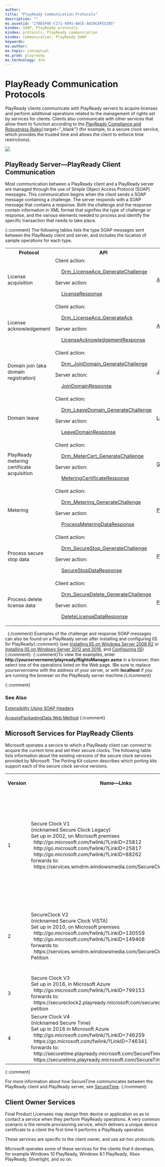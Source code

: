 ```yaml
---
author:
title: "PlayReady Communication Protocols"
description: ""
ms.assetid: "27BE5F0E-C171-4091-BACE-A029C6FE53B5"
kindex: SOAP, PlayReady protocols
kindex: protocols, PlayReady communication
kindex: communication, PlayReady SOAP
keywords:
ms.author:
ms.topic: conceptual
ms.prod: playready
ms.technology: drm
---
```


# PlayReady Communication Protocols

PlayReady clients communicate with PlayReady servers to acquire licenses and perform additional operations related to the management of rights set by services for clients. Clients also communicate with other services that allow them to function according to the [PlayReady Compliance and Robustness Rules](https://www.microsoft.com/playready/licensing/compliance/){:target="_blank"} (for example, to a secure clock service, which provides the trusted time and allows the client to enforce time restrictions).

![](comm_protocol.png)

## PlayReady Server&mdash;PlayReady Client Communication

Most communication between a PlayReady client and a PlayReady server are managed through the use of Simple Object Access Protocol (SOAP) messages. This communication begins when the client sends a SOAP message containing a challenge. The server responds with a SOAP message that contains a response. Both the challenge and the response contain information in XML format that signifies the type of challenge or response, and the various elements needed to process and identify the specific transaction that needs to take place.

{::comment}
The following tables lists the type SOAP messages sent between the PlayReady client and server, and includes the location of sample operations for each type.

<table>
  <tr>
    <th>Protocol</th>
    <th>API</th>
    <th>SOAP Example</th>
  </tr>
  <tr>
    <td>License acquisition</td>
    <td>
      <p style="margin: 0; padding: 0">Client action:</p>
      <p  style="margin-left: 20px"><a href="../PK_SDK/Programming_Reference/Functions/DRM_Functions/drm-licenseacq-generatechallenge.html">Drm_LicenseAcq_GenerateChallenge</a></p>
      <p style="margin: 0; padding: 0">Server action:</p>
      <p  style="margin-left: 20px"><a href="../Server_SDK/Programming_Reference/Classes/LicenseResponse/licenseresponseclass.html">LicenseResponse</a></p>
    </td>
    <td><a href="http://test.playready.microsoft.com/service/rightsmanager.asmx?op=AcquireLicense" target="_blank">AcquireLicense</a>
    </td>
  </tr>
  <tr>
    <td>License acknowledgement</td>
    <td>
      <p style="margin: 0; padding: 0">Client action:</p>
      <p style="margin-left: 20px"><a href="../PK_SDK/Programming_Reference/Functions/DRM_Functions/drm-licenseacq-generateack.html">Drm_LicenseAcq_GenerateAck</a></p>
      <p style="margin: 0; padding: 0">Server action:</p>
      <p style="margin-left: 20px"><a href="../Server_SDK/Programming_Reference/Classes/LicenseAcknowledgementResponse/licenseacknowledgementresponseclass.html">LicenseAcknowledgementResponse</a></p>
    </td>
    <td><a href="http://test.playready.microsoft.com/service/rightsmanager.asmx?op=AcknowledgeLicense" target="_blank">AcknowledgeLicense</a>
    </td>
  </tr>
  <tr>
    <td>Domain join (aka domain registration)</td>
    <td>
      <p style="margin: 0; padding: 0">Client action:</p>
      <p style="margin-left: 20px"><a href="../PK_SDK/Programming_Reference/Functions/DRM_Functions/drm-joindomain-generatechallenge.html">Drm_JoinDomain_GenerateChallenge</a></p>
      <p style="margin: 0; padding: 0">Server action:</p>
      <p style="margin-left: 20px"><a href="../Server_SDK/Programming_Reference/Classes/JoinDomainResponse/joindomainresponseclass.html">JoinDomainResponse</a></p>
    </td>
    <td><a href="http://test.playready.microsoft.com/service/rightsmanager.asmx?op=JoinDomain" target="_blank">JoinDomain</a>
    </td>
  </tr>
  <tr>
    <td>Domain leave</td>
    <td>
      <p style="margin: 0; padding: 0">Client action:</p>
      <p style="margin-left: 20px"><a href="../PK_SDK/Programming_Reference/Functions/DRM_Functions/drm-leavedomain-generatechallenge.html">Drm_LeaveDomain_GenerateChallenge</a></p>
      <p style="margin: 0; padding: 0">Server action:</p>
      <p style="margin-left: 20px"><a href="../Server_SDK/Programming_Reference/Classes/LeaveDomainResponse/leavedomainresponseclass.html">LeaveDomainResponse</a></p>
    </td>
    <td><a href="http://test.playready.microsoft.com/service/rightsmanager.asmx?op=LeaveDomain" target="_blank">LeaveDomain</a>
    </td>
  </tr>
  <tr>
    <td>PlayReady metering certificate acquisition</td>
    <td>
      <p style="margin: 0; padding: 0">Client action:</p>
      <p style="margin-left: 20px"><a href="../PK_SDK/Programming_Reference/Functions/DRM_Functions/drm-metercert-generatechallenge.html">Drm_MeterCert_GenerateChallenge</a></p>
      <p style="margin: 0; padding: 0">Server action:</p>
      <p style="margin-left: 20px"><a href="../Server_SDK/Programming_Reference/Classes/MeteringCertificateResponse/meteringcertificateresponseclass.html">MeteringCertificateResponse</a></p>
    </td>
    <td><a href="http://test.playready.microsoft.com/service/rightsmanager.asmx?op=GetMeteringCertificate" target="_blank">GetMeteringCertificate</a>
    </td>
  </tr>
  <tr>
    <td>Metering</td>
    <td>
      <p style="margin: 0; padding: 0">Client action:</p>
      <p style="margin-left: 20px"><a href="../PK_SDK/Programming_Reference/Functions/DRM_Functions/drm-metering-generatechallenge.html">Drm_Metering_GenerateChallenge</a></p>
      <p style="margin: 0; padding: 0">Server action:</p>
      <p style="margin-left: 20px"><a href="../Server_SDK/Programming_Reference/Classes/ProcessMeteringDataResponse/processmeteringdataresponseclass.html">ProcessMeteringDataResponse</a></p>
    </td>
    <td><a href="http://test.playready.microsoft.com/service/rightsmanager.asmx?op=ProcessMeteringData" target="_blank">ProcessMeteringData</a>
    </td>
  </tr>
  <tr>
    <td>Process secure stop data</td>
    <td>
      <p style="margin: 0; padding: 0">Client action:</p>
      <p style="margin-left: 20px"><a href="../PK_SDK/Programming_Reference/Functions/DRM_Functions/drm-securestop-generatechallenge.html">Drm_SecureStop_GenerateChallenge</a></p>
      <p style="margin: 0; padding: 0">Server action:</p>
      <p style="margin-left: 20px"><a href="../Server_SDK/Programming_Reference/Classes/SecureStopDataResponse/securestopdataresponseclass.html">SecureStopDataResponse</a></p>
    </td>
    <td><a href="http://test.playready.microsoft.com/service/rightsmanager.asmx?op=ProcessSecureStopData" target="_blank">ProcessSecureStopData</a>
    </td>
  </tr>
  <tr>
    <td>Process delete license data</td>
    <td>
      <p style="margin: 0; padding: 0">Client action:</p>
      <p style="margin-left: 20px"><a href="../PK_SDK/Programming_Reference/Functions/DRM_Functions/drm-securedelete-generatechallenge.html">Drm_SecureDelete_GenerateChallenge</a></p>
      <p style="margin: 0; padding: 0">Server action:</p>
      <p style="margin-left: 20px"><a href="../Server_SDK/Programming_Reference/Classes/DeleteLicenseDataResponse/deletelicensedataresponseclass.html">DeleteLicenseDataResponse</a></p>
    </td>
    <td><a href="http://test.playready.microsoft.com/service/rightsmanager.asmx?op=ProcessDeleteLicenseData" target="_blank">ProcessDeleteLicenseData</a>
    </td>
  </tr>
</table>

&nbsp;
{:/comment}
Examples of the challenge and response SOAP messages can also be found on a PlayReady server after installing and configuring IIS for PlayReady{::comment} (see [Installing IIS on Windows Server 2008 R2](installingiis7.md) or [Installing IIS on Windows Server 2012 and 2016](installingiis2016.md), and [Configuring IIS](configuringiis7.md)){:/comment}. {::comment}To view the examples, enter **http://***yourservername***/playready/RightsManager.asmx** in a browser, then select one of the operations listed on the Web page. (Be sure to replace *yourservername* with the address of your server, or with **localhost** if you are running the browser on the PlayReady server machine.){:/comment}

{::comment}
### See Also

[Extensibility Using SOAP Headers](extensibilityusingsoapheaders.md)

[AcquirePackagingData Web Method](acquirepackagingdatawebmethod.md)
{:/comment}

## Microsoft Services for PlayReady Clients

Microsoft operates a service to which a PlayReady client can connect to acquire the current time and set their secure clocks. The following table lists information about the existing versions of the secure clock services provided by Microsoft. The Porting Kit column describes which porting kits support each of the secure clock service versions.

<table>
<tr> <th>

Version</th> <th>

Name&mdash;Links</th> <th>

Porting Kit</th> </tr>

<tr> <td>1</td> <td> Secure Clock V1 <br/>(nicknamed Secure Clock Legacy) <br/>Set up in 2002, on Microsoft premises<br/>  &nbsp;&nbsp;http://go.microsoft.com/fwlink/?LinkID=25812<br/>&nbsp;&nbsp;http://go.microsoft.com/fwlink/?LinkID=25817<br/>&nbsp;&nbsp;http://go.microsoft.com/fwlink/?LinkID=88262<br/>forwards to:<br/>&nbsp;&nbsp;https://services.wmdrm.windowsmedia.com/SecureClock/?petition  </td> <td> All WMDRM 7 (2002) <br/>All WMDRM 10.08 (2006) <br/>All PR PK 1.0 (2008) <br/>All PR PK 1.2 (2008) <br/>Some PR PK 2.0 (2011) <br/>Some PR PK 2.5 (2013) </td> </tr>

<tr> <td>2</td> <td> SecureClock V2 <br/>(nicknamed Secure Clock VISTA) <br/>Set up in 2010, on Microsoft premises<br/>&nbsp;&nbsp;http://go.microsoft.com/fwlink/?LinkID=130559<br/>&nbsp;&nbsp;http://go.microsoft.com/fwlink/?LinkID=149408  <br/>forwards to:<br/>&nbsp;&nbsp;https://services.wmdrm.windowsmedia.com/SecureClock/VISTA_RTM/?Petition  </td> <td> Some PR PK 2.0 (2011) <br/>Some PR PK 2.5 (2013) <br/>All PR PK 2.11 (2014) <br/>All PR PK 3.0 (2015) <br/>(REE Only) </td></tr>

<tr> <td>3</td> <td> Secure Clock V3 <br/>Set up in 2016, in Microsoft Azure<br/>&nbsp;&nbsp;http://go.microsoft.com/fwlink/?LinkID=799153  <br/>forwards to:<br/>&nbsp;&nbsp;https://secureclock2.playready.microsoft.com/secureclock/vista_rtm/?petition  </td> <td>Compatible with all PR PK 1.0 to 3.0 included </td>  </tr>

<tr> <td>4</td> <td> Secure Clock V4 <br/>(nicknamed Secure Time) <br/>Set up in 2016 in Microsoft Azure<br/>&nbsp;&nbsp;http://go.microsoft.com/fwlink/?LinkID=746259<br/>&nbsp;&nbsp;https://go.microsoft.com/fwlink/?LinkID=746341  <br/>forwards to:<br/>&nbsp;&nbsp;http://securetime.playready.microsoft.com/SecureTime<br/>&nbsp;&nbsp;https://securetime.playready.microsoft.com/SecureTime  </td> <td> All PR PK 3.2+ (2016) <br/>(REE or TEE) </td>  </tr>
 </table>

{::comment}
&nbsp;

For more information about how SecureTime communicates between the PlayReady client and PlayReady server, see [SecureTime](secure-time.md).
{:/comment}

## Client Owner Services

Final Product Licensees may design their device or application so as to contact a service when they perform PlayReady operations. A very common scenario is the remote provisioning service, which delivers a unique device certificate to a client the first time it performs a PlayReady operation.

These services are specific to the client owner, and use ad-hoc protocols.

Microsoft operates some of these services for the clients that it develops, for example Windows 10 PlayReady, Windows 8.1 PlayReady, Xbox PlayReady, Silverlight, and so on.